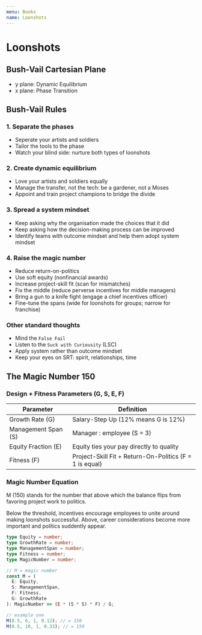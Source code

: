 ```yaml
---
menu: Books
name: Loonshots
---
```


# Loonshots

## Bush-Vail Cartesian Plane

- y plane: Dynamic Equilibrium
- x plane: Phase Transition

## Bush-Vail Rules

### 1. Separate the phases

- Seperate your artists and soldiers
- Tailor the tools to the phase
- Watch your blind side: nurture both types of loonshots

### 2. Create dynamic equilibrium

- Love your artists and soldiers equally
- Manage the transfer, not the tech: be a gardener, not a Moses
- Appoint and train project champions to bridge the divide

### 3. Spread a system mindset

- Keep asking why the organisation made the choices that it did
- Keep asking how the decision-making process can be improved
- Identify teams with outcome mindset and help them adopt system mindset

### 4. Raise the magic number

- Reduce return-on-politics
- Use soft equity (nonfinancial awards)
- Increase project-skill fit (scan for mismatches)
- Fix the middle (reduce perverse incentives for middle managers)
- Bring a gun to a knife fight (engage a chief incentives officer)
- Fine-tune the spans (wide for loonshots for groups; narrow for franchise)

### Other standard thoughts

- Mind the `False Fail`
- Listen to the `Suck with Curiousity` (LSC)
- Apply system rather than outcome mindset
- Keep your eyes on SRT: spirit, relationships, time

## The Magic Number 150

### Design + Fitness Parameters (G, S, E, F)

| Parameter           | Definition                                              |
| ------------------- | ------------------------------------------------------- |
| Growth Rate (G)     | Salary-Step Up (12% means G is 12%)                     |
| Management Span (S) | Manager : employee (S = 3)                              |
| Equity Fraction (E) | Equity ties your pay directly to quality                |
| Fitness (F)         | Project-Skill Fit + Return-On-Politics (F = 1 is equal) |

### Magic Number Equation

M (150) stands for the number that above which the balance flips from favoring project work to politics.

Below the threshold, incentives encourage employees to unite around making loonshots successful. Above, career considerations become more important and politics suddently appear.

```typescript
type Equity = number;
type GrowthRate = number;
type ManagementSpan = number;
type Fitness = number;
type MagicNumber = number;

// M = magic number
const M = (
  E: Equity,
  S: ManagementSpan,
  F: Fitness,
  G: GrowthRate
): MagicNumber => (E * (S * S) * F) / G;

// example one
M(0.5, 6, 1, 0.12); // = 150
M(0.5, 10, 1, 0.33); // = 150
```
